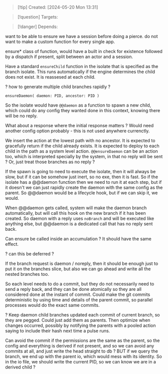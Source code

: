 
>[!tip] Created: [2024-05-20 Mon 13:31]

>[!question] Targets: 

>[!danger] Depends: 

want to be able to ensure we have a session before doing a pierce.
do not want to make a custom function for every single app.

ensure* class of function, would have a built in check for existence followed by a dispatch if present, split between an actor and a session.

Have a standard `ensureChild` function in the isolate that is specified as the branch isolate.  This runs automatically if the engine determines the child does not exist.  It is reassesed at each child.

? how to generate multiple child branches rapidly ?

`ensureDaemon( daemon: PID, ancestor: PID )` 

So the isolate would have `@@daemon` as a function to spawn a new child, which could do any config they wanted done in this context, knowing there will be no reply.

What about a response where the initial response matters ?  Would need another config option probably - this is not used anywhere currenctly.

We insert the action at the lowest path with no ancestor.  It is expected to gracefully return if the child already exists.
It is expected to deploy to each child in the path as a system level action.
`@@ensureDaemon` can be an action too, which is interpreted specially by the system, in that no reply will be sent ?  Or, just treat those branches as no reply ?

If the spawn is going to need to execute the isolate, then it will always be slow, but if it can be somehow just inert, so no exe, then it is fast.  So if the isolate has a @@daemon function then we need to run it at each step, but if it doesn't we can just rapidly create the daemon with the same config as the parent.  So @@daemon would be a lifecycle hook, but if we can skip it, we would.

When @@daemon gets called, system will make the daemon branch automatically, but will call this hook on the new branch if it has been created.  So daemon with a reply uses `noBranch` and will be executed like anything else, but @@daemon is a dedicated call that has no reply sent back.

Can ensure be called inside an accumulation ?
It should have the same effect.

? can this be deferred ?


If the branch request is daemon / noreply, then it should be enough just to put it on the branches slice, but also we can go ahead and write all the nested branches too.

So each level needs to do a commit, but they do not necessarily need to send a reply back, and they can be done atomically so they are all considered done at the instant of commit.
Could make the git commits deterministic by using time and details of the parent commit, so parallel processes would do the exact same commits.

? Keep daemon child branches updated each commit of current branch, so they are pegged.  Could just add them as parents.  Then optimize when changes occurred, possibly by notifying the parents with a pooled action saying to include their hash next time a pulse runs.

Can avoid the commit if the permissions are the same as the parent, so the config and everything is derived if not present, and so we can avoid any commits at all, and just write the head straight to db ?
BUT if we query the branch, we end up with the parent io, which would mess with its identity.
So in the io file, we should write the current PID, so we can know we are in a derived child ?